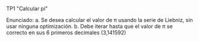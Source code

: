 TP1 "Calcular pi"

Enunciado:
a. Se desea calcular el valor de π usando la serie de Liebniz, sin usar ninguna optimización.
b. Debe iterar hasta que el valor de π se correcto en sus 6 primeros decimales (3,141592)
